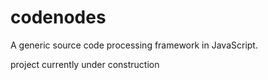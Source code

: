codenodes
=========

A generic source code processing framework in JavaScript.

project currently under construction

